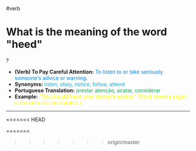 #verb

# What is the meaning of the word "heed"
?
* **(Verb) To Pay Careful Attention:** <span style="color:rgb(0, 132, 255)">To listen to or take seriously someone's advice or warning.</span>
* **Synonyms:** <span style="color:rgb(0, 176, 240)">listen, obey, notice, follow, attend</span>
* **Portuguese Translation:** <span style="color:rgb(0, 176, 80)">prestar atenção, acatar, considerar</span>
* **Example:** <span style="color:rgb(255, 255, 0)">"You should heed your doctor's advice." (Você deveria seguir o conselho do seu médico.)</span>
---
<<<<<<< HEAD

=======

>>>>>>> origin/master
<!--SR:!2025-06-18,3,230-->
